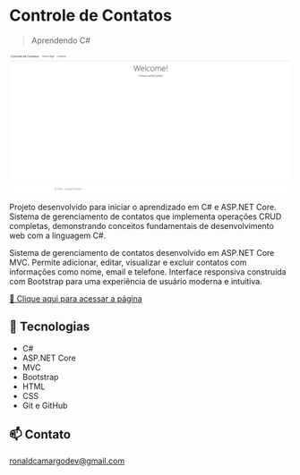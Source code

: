 # Controle de Contatos

> Aprendendo C#

![preview](./preview/preview.png)

Projeto desenvolvido para iniciar o aprendizado em C# e ASP.NET Core. Sistema de gerenciamento de contatos que implementa operações CRUD completas, demonstrando conceitos fundamentais de desenvolvimento web com a linguagem C#.

Sistema de gerenciamento de contatos desenvolvido em ASP.NET Core MVC. Permite adicionar, editar, visualizar e excluir contatos com informações como nome, email e telefone. Interface responsiva construída com Bootstrap para uma experiência de usuário moderna e intuitiva.

[🔗 Clique aqui para acessar a página](https://ronald-ca.github.io/ControleDeContatos/)

## 📌 Tecnologias

- C#
- ASP.NET Core
- MVC
- Bootstrap
- HTML
- CSS
- Git e GitHub

## 📫 Contato

ronaldcamargodev@gmail.com 